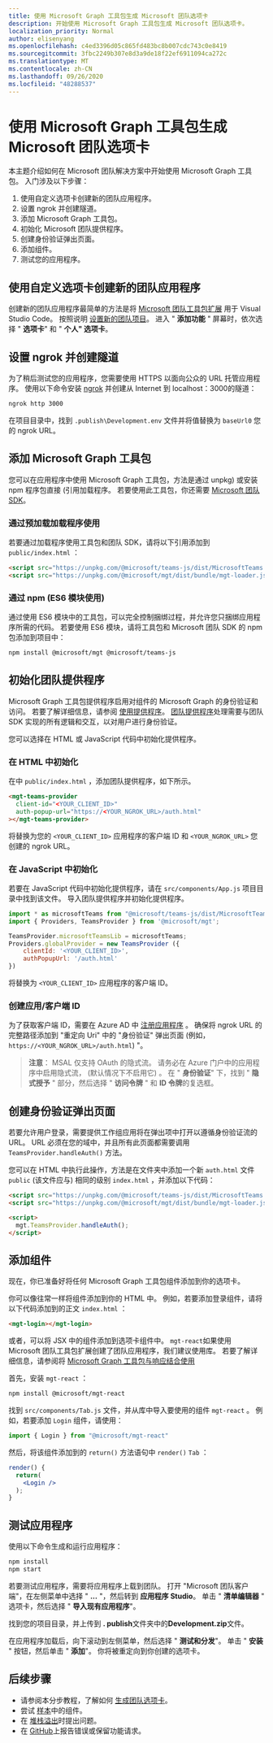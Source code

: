```yaml
---
title: 使用 Microsoft Graph 工具包生成 Microsoft 团队选项卡
description: 开始使用 Microsoft Graph 工具包生成 Microsoft 团队选项卡。
localization_priority: Normal
author: elisenyang
ms.openlocfilehash: c4ed3396d05c865fd483bc8b007cdc743c0e8419
ms.sourcegitcommit: 3fbc2249b307e8d3a9de18f22ef6911094ca272c
ms.translationtype: MT
ms.contentlocale: zh-CN
ms.lasthandoff: 09/26/2020
ms.locfileid: "48288537"
---
```

# <a name="build-a-microsoft-teams-tab-with-the-microsoft-graph-toolkit"></a>使用 Microsoft Graph 工具包生成 Microsoft 团队选项卡

本主题介绍如何在 Microsoft 团队解决方案中开始使用 Microsoft Graph 工具包。 入门涉及以下步骤：

1. 使用自定义选项卡创建新的团队应用程序。
2. 设置 ngrok 并创建隧道。
3. 添加 Microsoft Graph 工具包。
4. 初始化 Microsoft 团队提供程序。
5. 创建身份验证弹出页面。
6. 添加组件。
7. 测试您的应用程序。

## <a name="create-a-new-teams-application-with-a-custom-tab"></a>使用自定义选项卡创建新的团队应用程序

创建新的团队应用程序最简单的方法是将 [Microsoft 团队工具包扩展](https://marketplace.visualstudio.com/items?itemName=TeamsDevApp.ms-teams-vscode-extension) 用于 Visual Studio Code。 按照说明 [设置新的团队项目](/microsoftteams/platform/toolkit/visual-studio-code-overview#set-up-a-new-teams-project)。 进入 " **添加功能** " 屏幕时，依次选择 " **选项卡**" 和 " **个人" 选项卡**。

## <a name="set-up-ngrok-and-create-a-tunnel"></a>设置 ngrok 并创建隧道

为了稍后测试您的应用程序，您需要使用 HTTPS 以面向公众的 URL 托管应用程序。 使用以下命令安装 [ngrok](https://ngrok.com/download) 并创建从 Internet 到 localhost：3000的隧道：

```bash
ngrok http 3000
```
在项目目录中，找到 `.publish\Development.env` 文件并将值替换为 `baseUrl0` 您的 ngrok URL。

## <a name="add-the-microsoft-graph-toolkit"></a>添加 Microsoft Graph 工具包

您可以在应用程序中使用 Microsoft Graph 工具包，方法是通过 unpkg) 或安装 npm 程序包直接 (引用加载程序。 若要使用此工具包，你还需要 [Microsoft 团队 SDK](/javascript/api/overview/msteams-client?view=msteams-client-js-latest)。

### <a name="use-via-mgt-loader"></a>通过预加载加载程序使用
若要通过加载程序使用工具包和团队 SDK，请将以下引用添加到 `public/index.html` ：

```html
<script src="https://unpkg.com/@microsoft/teams-js/dist/MicrosoftTeams.min.js" crossorigin="anonymous"></script>
<script src="https://unpkg.com/@microsoft/mgt/dist/bundle/mgt-loader.js"></script>
```

### <a name="use-via-npm-es6-modules"></a>通过 npm (ES6 模块使用) 
通过使用 ES6 模块中的工具包，可以完全控制捆绑过程，并允许您只捆绑应用程序所需的代码。 若要使用 ES6 模块，请将工具包和 Microsoft 团队 SDK 的 npm 包添加到项目中：

```bash
npm install @microsoft/mgt @microsoft/teams-js
```

## <a name="initialize-the-teams-provider"></a>初始化团队提供程序

Microsoft Graph 工具包提供程序启用对组件的 Microsoft Graph 的身份验证和访问。 若要了解详细信息，请参阅 [使用提供程序](../providers.md)。 [团队提供程序](../providers/teams.md)处理需要与团队 SDK 实现的所有逻辑和交互，以对用户进行身份验证。

您可以选择在 HTML 或 JavaScript 代码中初始化提供程序。 

### <a name="initialize-in-html"></a>在 HTML 中初始化

在中 `public/index.html` ，添加团队提供程序，如下所示。

```html
<mgt-teams-provider
  client-id="<YOUR_CLIENT_ID>"
  auth-popup-url="https://<YOUR_NGROK_URL>/auth.html"
></mgt-teams-provider>
```

将替换为您的 `<YOUR_CLIENT_ID>` 应用程序的客户端 ID 和 `<YOUR_NGROK_URL>` 您创建的 ngrok URL。

### <a name="initialize-in-javascript"></a>在 JavaScript 中初始化

若要在 JavaScript 代码中初始化提供程序，请在 `src/components/App.js` 项目目录中找到该文件。 导入团队提供程序并初始化提供程序。

```js
import * as microsoftTeams from "@microsoft/teams-js/dist/MicrosoftTeams";
import { Providers, TeamsProvider } from '@microsoft/mgt';

TeamsProvider.microsoftTeamsLib = microsoftTeams;
Providers.globalProvider = new TeamsProvider ({
    clientId: '<YOUR_CLIENT_ID>',
    authPopupUrl: '/auth.html'
})
```
将替换为 `<YOUR_CLIENT_ID>` 应用程序的客户端 ID。

### <a name="creating-an-appclient-id"></a>创建应用/客户端 ID
为了获取客户端 ID，需要在 Azure AD 中 [注册应用程序](../../auth-register-app-v2.md) 。 确保将 ngrok URL 的完整路径添加到 "重定向 Uri" 中的 "身份验证" 弹出页面 (例如， `https://<YOUR_NGROK_URL>/auth.html`) "。
>**注意**： MSAL 仅支持 OAuth 的隐式流。 请务必在 Azure 门户中的应用程序中启用隐式流， (默认情况下不启用它) 。 在 " **身份验证**" 下，找到 " **隐式授予** " 部分，然后选择 " **访问令牌** " 和 **ID 令牌**的复选框。 

## <a name="create-the-auth-popup-page"></a>创建身份验证弹出页面

若要允许用户登录，需要提供工作组应用将在弹出项中打开以遵循身份验证流的 URL。 URL 必须在您的域中，并且所有此页面都需要调用 `TeamsProvider.handleAuth()` 方法。

您可以在 HTML 中执行此操作，方法是在文件夹中添加一个新 `auth.html` 文件 `public` (该文件应与) 相同的级别 `index.html` ，并添加以下代码： 

```html
<script src="https://unpkg.com/@microsoft/teams-js/dist/MicrosoftTeams.min.js" crossorigin="anonymous"></script>
<script src="https://unpkg.com/@microsoft/mgt/dist/bundle/mgt-loader.js"></script>

<script>
  mgt.TeamsProvider.handleAuth();
</script>
```

## <a name="add-components"></a>添加组件

现在，你已准备好将任何 Microsoft Graph 工具包组件添加到你的选项卡。 

你可以像往常一样将组件添加到你的 HTML 中。 例如，若要添加登录组件，请将以下代码添加到的正文 `index.html` ：

```html
<mgt-login></mgt-login>
```

或者，可以将 JSX 中的组件添加到选项卡组件中。 `mgt-react`如果使用 Microsoft 团队工具包扩展创建了团队应用程序，我们建议使用库。 若要了解详细信息，请参阅将 [Microsoft Graph 工具包与响应结合使用](./use-toolkit-with-react.md#using-mgt-react)

首先，安装 `mgt-react` ：

```bash
npm install @microsoft/mgt-react
```

找到 `src/components/Tab.js` 文件，并从库中导入要使用的组件 `mgt-react` 。 例如，若要添加 `Login` 组件，请使用：

```js
import { Login } from "@microsoft/mgt-react"
```

然后，将该组件添加到的 `return()` 方法语句中 `render()` `Tab` ：

```jsx
render() {
  return(
    <Login />
  );
}
```

## <a name="test-your-application"></a>测试应用程序

使用以下命令生成和运行应用程序：
```bash
npm install
npm start
```

若要测试应用程序，需要将应用程序上载到团队。 打开 "Microsoft 团队客户端"，在左侧菜单中选择 " **...** "，然后转到 **应用程序 Studio**。 单击 " **清单编辑器** " 选项卡，然后选择 " **导入现有应用程序**"。

找到您的项目目录，并上传到 **. publish**文件夹中的**Development.zip**文件。

在应用程序加载后，向下滚动到左侧菜单，然后选择 " **测试和分发**"。 单击 " **安装** " 按钮，然后单击 " **添加**"。 你将被重定向到你创建的选项卡。

## <a name="next-steps"></a>后续步骤
- 请参阅本分步教程，了解如何 [生成团队选项卡](https://developer.microsoft.com/graph/blogs/a-lap-around-microsoft-graph-toolkit-day-10-microsoft-graph-toolkit-teams-provider/)。
- 尝试 [样本](https://mgt.dev)中的组件。
- 在 [堆栈溢出](https://aka.ms/mgt-question)时提出问题。
- 在 [GitHub](https://aka.ms/mgt)上报告错误或保留功能请求。